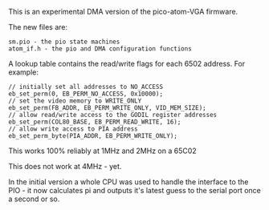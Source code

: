 This is an experimental DMA version of the pico-atom-VGA firmware.

The new files are:

    sm.pio - the pio state machines
    atom_if.h - the pio and DMA configuration functions

A lookup table contains the read/write flags for each 6502 address. For example:

    // initially set all addresses to NO_ACCESS
    eb_set_perm(0, EB_PERM_NO_ACCESS, 0x10000);
    // set the video memory to WRITE_ONLY
    eb_set_perm(FB_ADDR, EB_PERM_WRITE_ONLY, VID_MEM_SIZE);
    // allow read/write access to the GODIL register addresses
    eb_set_perm(COL80_BASE, EB_PERM_READ_WRITE, 16);
    // allow write access to PIA address
    eb_set_perm_byte(PIA_ADDR, EB_PERM_WRITE_ONLY);

This works 100% reliably at 1MHz and 2MHz on a 65C02

This does not work at 4MHz - yet.

In the initial version a whole CPU was used to handle the interface to the PIO - it now calculates pi and outputs it's latest guess to the serial port once a second or so.

